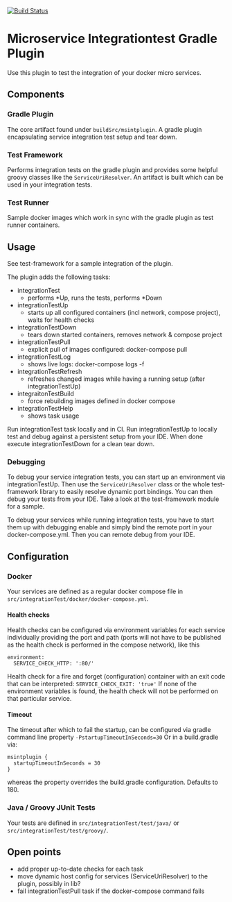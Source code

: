 [![Build Status](https://travis-ci.org/dbsystel/microservice-integrationtest-gradle-plugin.svg?branch=develop)](https://travis-ci.org/dbsystel/microservice-integrationtest-gradle-plugin)

Microservice Integrationtest Gradle Plugin
==========================================

Use this plugin to test the integration of your docker micro services. 

## Components

### Gradle Plugin
The core artifact found under `buildSrc/msintplugin`. A gradle plugin encapsulating service integration test setup and tear down.

### Test Framework
Performs integration tests on the gradle plugin and provides some helpful groovy classes like the `ServiceUriResolver`. An artifact is built which can be used in your integration tests.

### Test Runner
Sample docker images which work in sync with the gradle plugin as test runner containers.

## Usage
See test-framework for a sample integration of the plugin.

The plugin adds the following tasks:
* integrationTest
  * performs *Up, runs the tests, performs *Down
* integrationTestUp
  * starts up all configured containers (incl network, compose project), waits for health checks
* integrationTestDown
  * tears down started containers, removes network & compose project
* integrationTestPull
  * explicit pull of images configured: docker-compose pull
* integrationTestLog
  * shows live logs: docker-compose logs -f
* integrationTestRefresh
  * refreshes changed images while having a running setup (after integrationTestUp)
* integraitonTestBuild
  * force rebuilding images defined in docker compose
* integrationTestHelp
  * shows task usage

Run integrationTest task locally and in CI.
Run integrationTestUp to locally test and debug against a persistent setup from your IDE. When done execute integrationTestDown for a clean tear down.

### Debugging
To debug your service integration tests, you can start up an environment via integrationTestUp. Then use the `ServiceUriResolver` class or the whole test-framework library to easily resolve dynamic port bindings. You can then debug your tests from your IDE. Take a look at the test-framework module for a sample.

To debug your services while running integration tests, you have to start them up with debugging enable and simply bind the remote port in your docker-compose.yml. Then you can remote debug from your IDE.

## Configuration

### Docker
Your services are defined as a regular docker compose file in `src/integrationTest/docker/docker-compose.yml`.

#### Health checks 
Health checks can be configured via environment variables for each service individually providing the port and path (ports will not have to be published as the health check is performed in the compose network), like this
```
environment:
  SERVICE_CHECK_HTTP: ':80/'
```
Health check for a fire and forget (configuration) container with an exit code that can be interpreted: `SERVICE_CHECK_EXIT: 'true'`
If none of the environment variables is found, the health check will not be performed on that particular service.

#### Timeout
The timeout after which to fail the startup, can be configured via gradle command line property `-PstartupTimeoutInSeconds=30`
Or in a build.gradle via:
```
msintplugin {
  startupTimeoutInSeconds = 30
}
```
whereas the property overrides the build.gradle configuration.
Defaults to 180.

### Java / Groovy JUnit Tests
Your tests are defined in `src/integrationTest/test/java/` or `src/integrationTest/test/groovy/`. 
 
## Open points

* add proper up-to-date checks for each task
* move dynamic host config for services (ServiceUriResolver) to the plugin, possibly in lib?
* fail integrationTestPull task if the docker-compose command fails
